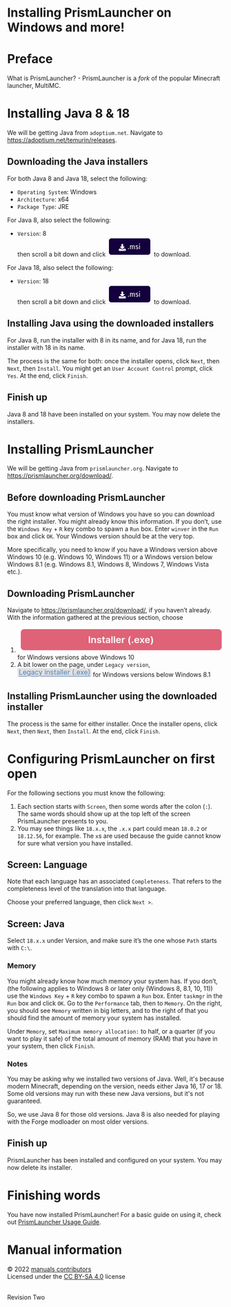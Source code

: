 # Installing PrismLauncher on Windows and more!

# Preface
What is PrismLauncher? - PrismLauncher is a *fork* of the popular Minecraft launcher, MultiMC.

# Installing Java 8 & 18
We will be getting Java from `adoptium.net`. Navigate to <https://adoptium.net/temurin/releases>.

## Downloading the Java installers
For both Java 8 and Java 18, select the following:
* `Operating System`: Windows
* `Architecture`: x64
* `Package Type`: JRE

For Java 8, also select the following:
* `Version`: 8
<br> then scroll a bit down and click ![Download Button which says .msi with a download icon to the left of the text](./PrismLauncher_Windows_Installation/java_installers_msi_download_button.png) to download.

For Java 18, also select the following:
* `Version`: 18
<br> then scroll a bit down and click ![Download Button which says .msi with a download icon to the left of the text](./PrismLauncher_Windows_Installation/java_installers_msi_download_button.png) to download.

## Installing Java using the downloaded installers
For Java 8, run the installer with 8 in its name, and for Java 18, run the installer with 18 in its name.

The process is the same for both: once the installer opens, click `Next`, then `Next`, then `Install`. You might get an `User Account Control` prompt, click `Yes`. At the end, click `Finish`.
## Finish up
Java 8 and 18 have been installed on your system. You may now delete the installers.

# Installing PrismLauncher
We will be getting Java from `prismlauncher.org`. Navigate to <https://prismlauncher.org/download/>.

## Before downloading PrismLauncher
You must know what version of Windows you have so you can download the right installer. You might already know this information. If you don’t, use the `Windows Key` + `R` key combo to spawn a `Run` box. Enter `winver` in the `Run` box and click `OK`. Your Windows version should be at the very top.

More specifically, you need to know if you have a Windows version above Windows 10 (e.g. Windows 10, Windows 11) or a Windows version below Windows 8.1 (e.g. Windows 8.1, Windows 8, Windows 7, Windows Vista etc.).

## Downloading PrismLauncher
Navigate to <https://prismlauncher.org/download/>, if you haven’t already. With the information gathered at the previous section, choose
1. ![Long, pinkish-red button which says Installer (.exe)](./PrismLauncher_Windows_Installation/prismlauncher_installer_download_button.png) for Windows versions above Windows 10
2. A bit lower on the page, under `Legacy version`, ![Clickable text. The text is Legacy installer (.exe)](./PrismLauncher_Windows_Installation/prismlauncher_legacy_installer_download_button.png) for Windows versions below Windows 8.1

## Installing PrismLauncher using the downloaded installer
The process is the same for either installer. Once the installer opens, click `Next`, then `Next`, then `Install`. At the end, click `Finish`.

# Configuring PrismLauncher on first open
For the following sections you must know the following:
1. Each section starts with `Screen`, then some words after the colon (`:`). The same words should show up at the top left of the screen PrismLauncher presents to you.
2. You may see things like `18.x.x`, the `.x.x` part could mean `18.0.2` or `18.12.56`, for example. The `x`s are used because the guide cannot know for sure what version you have installed.

## Screen: Language
Note that each language has an associated `Completeness`. That refers to the completeness level of the translation into that language.

Choose your preferred language, then click `Next >`.

## Screen: Java
Select `18.x.x` under Version, and make sure it’s the one whose `Path` starts with `C:\`.

### Memory

You might already know how much memory your system has. If you don’t, (the following applies to Windows 8 or later only (Windows 8, 8.1, 10, 11)) use the `Windows Key` + `R` key combo to spawn a `Run` box. Enter `taskmgr` in the `Run` box and click `OK`. Go to the `Performance` tab, then to `Memory`. On the right, you should see `Memory` written in big letters, and to the right of that you should find the amount of memory your system has installed.

Under `Memory`, set `Maximum memory allocation:` to half, or a quarter (if you want to play it safe) of the total amount of memory (RAM) that you have in your system, then click `Finish`.

### Notes

You may be asking why we installed two versions of Java. Well, it's because modern Minecraft, depending on the version, needs either Java 16, 17 or 18. Some old versions may run with these new Java versions, but it's not guaranteed.

So, we use Java 8 for those old versions. Java 8 is also needed for playing with the Forge modloader on most older versions.

## Finish up
PrismLauncher has been installed and configured on your system. You may now delete its installer.

# Finishing words

You have now installed PrismLauncher! For a basic guide on using it, check out [PrismLauncher Usage Guide](https://github.com/thefirethirteen/manuals/blob/main/Minecraft/Launchers/PrismLauncher/PrismLauncher_Usage_Guide.md).

# Manual information

&copy; 2022 [manuals contributors](https://github.com/thefirethirteen/manuals/blob/main/contributors.md)
<br> Licensed under the [CC BY-SA 4.0](https://creativecommons.org/licenses/by-sa/4.0/) license

<br> Revision Two
